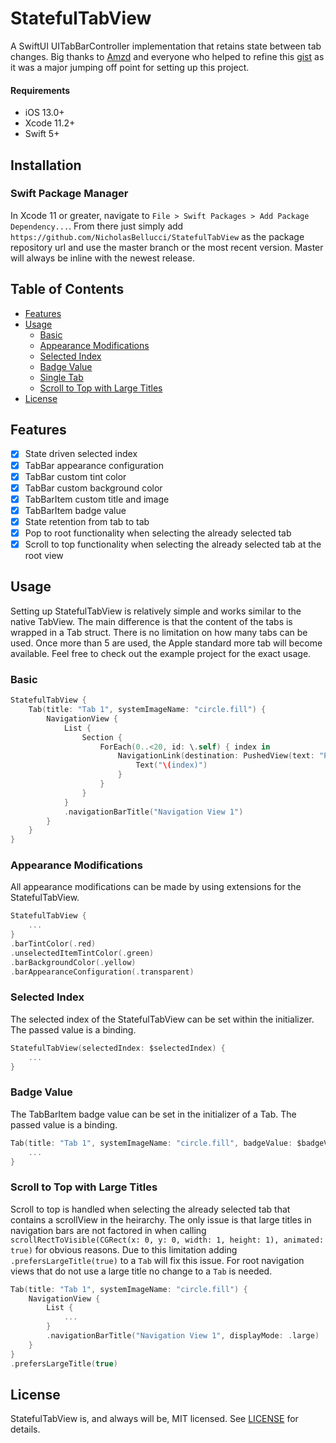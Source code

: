 # StatefulTabView

A SwiftUI UITabBarController implementation that retains state between tab changes. Big thanks to [Amzd](https://gist.github.com/Amzd) and everyone who helped to refine this [gist](https://gist.github.com/Amzd/2eb5b941865e8c5cccf149e6e07c8810) as it was a major jumping off point for setting up this project.

#### Requirements
- iOS 13.0+
- Xcode 11.2+
- Swift 5+

## Installation

### Swift Package Manager
In Xcode 11 or greater, navigate to `File > Swift Packages > Add Package Dependency...`. From there just simply add `https://github.com/NicholasBellucci/StatefulTabView` as the package repository url and use the master branch or the most recent version. Master will always be inline with the newest release.

## Table of Contents
   * [Features](#features)
   * [Usage](#usage)
        * [Basic](#basic)
        * [Appearance Modifications](#appearance-modifications)
        * [Selected Index](#selected-index)
        * [Badge Value](#badge-value)
        * [Single Tab](#single-tab)
        * [Scroll to Top with Large Titles](#scroll-to-top-with-large-titles)
   * [License](#license)

## Features
- [x] State driven selected index
- [x] TabBar appearance configuration
- [x] TabBar custom tint color
- [x] TabBar custom background color
- [x] TabBarItem custom title and image
- [x] TabBarItem badge value
- [x] State retention from tab to tab
- [x] Pop to root functionality when selecting the already selected tab
- [x] Scroll to top functionality when selecting the already selected tab at the root view

## Usage

Setting up StatefulTabView is relatively simple and works similar to the native TabView. The main difference is that the content of the tabs is wrapped in a Tab struct. There is no limitation on how many tabs can be used. Once more than 5 are used, the Apple standard more tab will become available. Feel free to check out the example project for the exact usage.

### Basic
```Swift
StatefulTabView {
    Tab(title: "Tab 1", systemImageName: "circle.fill") {
        NavigationView {
            List {
                Section {
                    ForEach(0..<20, id: \.self) { index in
                        NavigationLink(destination: PushedView(text: "Pushed number \(index)")) {
                            Text("\(index)")
                        }
                    }
                }
            }
            .navigationBarTitle("Navigation View 1")
        }
    }
}
```

### Appearance Modifications

All appearance modifications can be made by using extensions for the StatefulTabView.

```Swift
StatefulTabView {
    ...
}
.barTintColor(.red)
.unselectedItemTintColor(.green)
.barBackgroundColor(.yellow)
.barAppearanceConfiguration(.transparent)
```

### Selected Index

The selected index of the StatefulTabView can be set within the initializer. The passed value is a binding.

```Swift
StatefulTabView(selectedIndex: $selectedIndex) {
    ...
}
```

### Badge Value

The TabBarItem badge value can be set in the initializer of a Tab. The passed value is a binding.

```Swift
Tab(title: "Tab 1", systemImageName: "circle.fill", badgeValue: $badgeValue) {
    ...
}
```

### Scroll to Top with Large Titles

Scroll to top is handled when selecting the already selected tab that contains a scrollView in the heirarchy. The only issue is that large titles in navigation bars are not factored in when calling `scrollRectToVisible(CGRect(x: 0, y: 0, width: 1, height: 1), animated: true)` for obvious reasons. Due to this limitation adding `.prefersLargeTitle(true)` to a `Tab` will fix this issue. For root navigation views that do not use a large title no change to a `Tab` is needed.

```Swift
Tab(title: "Tab 1", systemImageName: "circle.fill") {
    NavigationView {
        List {
            ...
        }
        .navigationBarTitle("Navigation View 1", displayMode: .large)
    }
}
.prefersLargeTitle(true)
```

## License

StatefulTabView is, and always will be, MIT licensed. See [LICENSE](LICENSE) for details.
